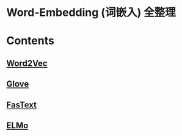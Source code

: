 Word-Embedding (词嵌入) 全整理
========================
# Contents

## [Word2Vec](./word2vec.md)

## [Glove](./glove.md)

## [FasText](./fasttext.md)

## [ELMo](./elmo.md)
